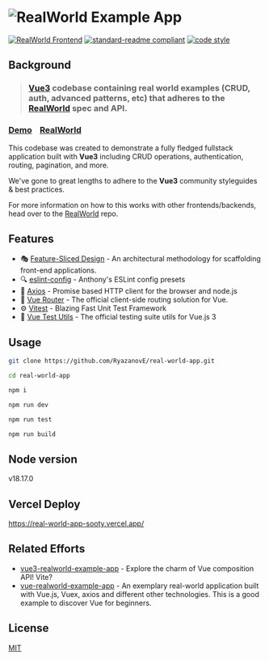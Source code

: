 # ![RealWorld Example App](logo.png)

[![RealWorld Frontend](https://img.shields.io/badge/realworld-frontend-%23783578.svg)](http://realworld.io) [![standard-readme compliant](https://img.shields.io/badge/readme%20style-standard-brightgreen.svg)](https://github.com/RichardLitt/standard-readme) [![code style](https://antfu.me/badge-code-style.svg)](https://github.com/antfu/eslint-config)

## Background

> ### [Vue3](https://vuejs.org) codebase containing real world examples (CRUD, auth, advanced patterns, etc) that adheres to the [RealWorld](https://github.com/gothinkster/realworld) spec and API.


### [Demo](https://demo.realworld.io/)&nbsp;&nbsp;&nbsp;&nbsp;[RealWorld](https://github.com/gothinkster/realworld)


This codebase was created to demonstrate a fully fledged fullstack application built with **Vue3** including CRUD operations, authentication, routing, pagination, and more.

We've gone to great lengths to adhere to the **Vue3** community styleguides & best practices.

For more information on how to this works with other frontends/backends, head over to the [RealWorld](https://github.com/gothinkster/realworld) repo.

## Features

* 🎭 [Feature-Sliced Design](https://feature-sliced.design/) - An architectural methodology for scaffolding front-end applications.
* 🔍 [eslint-config](https://github.com/antfu/eslint-config) - Anthony's ESLint config presets
* 📡 [Axios](https://axios-http.com/) - Promise based HTTP client for the browser and node.js
* 📄 [Vue Router](https://router.vuejs.org/) - The official client-side routing solution for Vue.
* ⚙️ [Vitest](https://vitest.dev) - Blazing Fast Unit Test Framework
* 🧿 [Vue Test Utils](https://test-utils.vuejs.org/) - The official testing suite utils for Vue.js 3

## Usage

```sh
git clone https://github.com/RyazanovE/real-world-app.git

cd real-world-app

npm i

npm run dev

npm run test

npm run build
```

## Node version

v18.17.0

## Vercel Deploy

https://real-world-app-sooty.vercel.app/

## Related Efforts

* [vue3-realworld-example-app](https://github.com/mutoe/vue3-realworld-example-app) - Explore the charm of Vue composition API! Vite?
* [vue-realworld-example-app](https://github.com/khaledosman/vue-realworld-example-app) - An exemplary real-world application built with Vue.js, Vuex, axios and different other technologies. This is a good example to discover Vue for beginners.

## License

[MIT](LICENSE)
